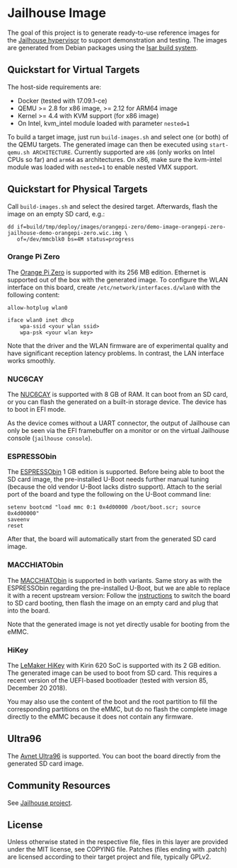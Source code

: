 Jailhouse Image
===============

The goal of this project is to generate ready-to-use reference images for the
[Jailhouse hypervisor](https://github.com/siemens/jailhouse) to support
demonstration and testing. The images are generated from Debian packages using
the [Isar build system](https://github.com/ilbers/isar).


Quickstart for Virtual Targets
------------------------------

The host-side requirements are:

- Docker (tested with 17.09.1-ce)
- QEMU >= 2.8 for x86 image, >= 2.12 for ARM64 image
- Kernel >= 4.4 with KVM support (for x86 image)
- On Intel, kvm_intel module loaded with parameter `nested=1`

To build a target image, just run `build-images.sh` and select one (or
both) of the QEMU targets. The generated image can then be executed using
`start-qemu.sh ARCHITECTURE`. Currently supported are `x86` (only works on
Intel CPUs so far) and `arm64` as architectures. On x86, make sure the
kvm-intel module was loaded with `nested=1` to enable nested VMX support.


Quickstart for Physical Targets
-------------------------------

Call `build-images.sh` and select the desired target. Afterwards, flash the
image on an empty SD card, e.g.:

    dd if=build/tmp/deploy/images/orangepi-zero/demo-image-orangepi-zero-jailhouse-demo-orangepi-zero.wic.img \
       of=/dev/mmcblk0 bs=4M status=progress

### Orange Pi Zero

The [Orange Pi Zero](http://www.orangepi.org/orangepizero) is supported with
its 256 MB edition. Ethernet is supported out of the box with the generated
image. To configure the WLAN interface on this board, create
`/etc/network/interfaces.d/wlan0` with the following content:

    allow-hotplug wlan0

    iface wlan0 inet dhcp
        wpa-ssid <your wlan ssid>
        wpa-psk <your wlan key>

Note that the driver and the WLAN firmware are of experimental quality and have
significant reception latency problems. In contrast, the LAN interface works
smoothly.

### NUC6CAY

The [NUC6CAY](https://www.intel.com/content/www/us/en/products/boards-kits/nuc/mini-pcs/nuc6cays.html)
is supported with 8 GB of RAM. It can boot from an SD card, or you can flash
the generated on a built-in storage device. The device has to boot in EFI mode.

As the device comes without a UART connector, the output of Jailhouse can only
be seen via the EFI framebuffer on a monitor or on the virtual Jailhouse
console (`jailhouse console`).

### ESPRESSObin

The [ESPRESSObin](http://espressobin.net/tech-spec/) 1 GB edition is supported.
Before being able to boot the SD card image, the pre-installed U-Boot needs
further manual tuning (because the old vendor U-Boot lacks distro support).
Attach to the serial port of the board and type the following on the U-Boot
command line:

    setenv bootcmd "load mmc 0:1 0x4d00000 /boot/boot.scr; source 0x4d00000"
    saveenv
    reset

After that, the board will automatically start from the generated SD card
image.

### MACCHIATObin

The [MACCHIATObin](http://macchiatobin.net/compare/) is supported in both
variants. Same story as with the ESPRESSObin regarding the pre-installed
U-Boot, but we are able to replace it with a recent upstream version:
Follow the [instructions](http://wiki.macchiatobin.net/tiki-index.php?page=MACCHIATObin+Interface+list#Boot_Selection)
to switch the board to SD card booting, then flash the image on an empty
card and plug that into the board.

Note that the generated image is not yet directly usable for booting from the
eMMC.

### HiKey

The [LeMaker HiKey](http://www.lemaker.org/product-hikey-specification.html)
with Kirin 620 SoC is supported with its 2 GB edition. The generated image can
be used to boot from SD card. This requires a recent version of the UEFI-based
bootloader (tested with version 85, December 20 2018).

You may also use the content of the boot and the root partition to fill the
corresponding partitions on the eMMC, but do no flash the complete image
directly to the eMMC because it does not contain any firmware.

## Ultra96

The [Avnet Ultra96](https://www.96boards.org/product/ultra96/) is supported.
You can boot the board directly from the generated SD card image.


Community Resources
-------------------

See [Jailhouse project](https://github.com/siemens/jailhouse).


License
-------

Unless otherwise stated in the respective file, files in this layer are
provided under the MIT license, see COPYING file. Patches (files ending with
.patch) are licensed according to their target project and file, typically
GPLv2.
